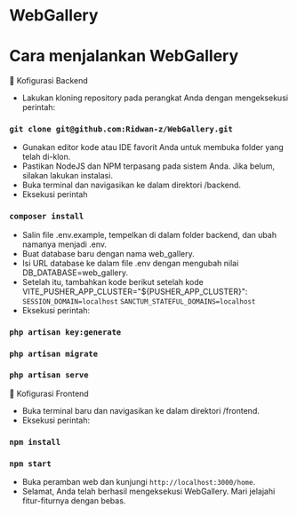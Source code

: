 # WebGallery

# Cara menjalankan WebGallery
🔸 Kofigurasi Backend
- Lakukan kloning repository pada perangkat Anda dengan mengeksekusi perintah:
### `git clone git@github.com:Ridwan-z/WebGallery.git`
- Gunakan editor kode atau IDE favorit Anda untuk membuka folder yang telah di-klon.
- Pastikan NodeJS dan NPM terpasang pada sistem Anda. Jika belum, silakan lakukan instalasi.
- Buka terminal dan navigasikan ke dalam direktori /backend.
- Eksekusi perintah
### `composer install`
- Salin file .env.example, tempelkan di dalam folder backend, dan ubah namanya menjadi .env.
- Buat database baru dengan nama web_gallery.
- Isi URL database ke dalam file .env dengan mengubah nilai DB_DATABASE=web_gallery.
- Setelah itu, tambahkan kode berikut setelah kode VITE_PUSHER_APP_CLUSTER="${PUSHER_APP_CLUSTER}":
`SESSION_DOMAIN=localhost`
`SANCTUM_STATEFUL_DOMAINS=localhost`
- Eksekusi perintah:
### `php artisan key:generate`
### `php artisan migrate`
### `php artisan serve`

🔸 Kofigurasi Frontend
- Buka terminal baru dan navigasikan ke dalam direktori /frontend.
- Eksekusi perintah: 
### `npm install`
### `npm start`
- Buka peramban web dan kunjungi `http://localhost:3000/home`.
- Selamat, Anda telah berhasil mengeksekusi WebGallery. Mari jelajahi fitur-fiturnya dengan bebas.